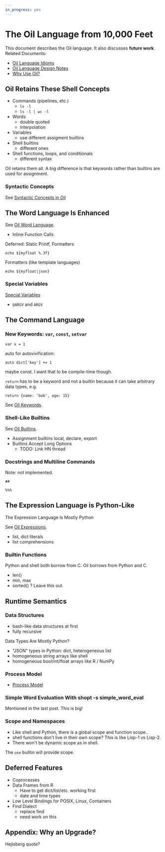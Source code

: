 ```yaml
---
in_progress: yes
---
```


The Oil Language from 10,000 Feet
=================================

This document describes the Oil language.  It also discusses **future work**.
Related Documents:

- [Oil Language Idioms](idioms.html)
- [Oil Language Design Notes](language-design.html)
- [Why Use Oil?](//www.oilshell.org/why.html)

<div id="toc">
</div> 

## Oil Retains These Shell Concepts

- Commands (pipelines, etc.)
  - `ls -l`
  - `ls -l | wc -l`
- Words
  - double quoted
  - interpolation
- Variables
  - use different assigment builtins
- Shell builtins
  - different ones
- Shell functions, loops, and conditionals
  - different syntax

<!--
Would be nice to show these side-by-side?  Old way and new way.
-->

Oil retains them all.  A big difference is that keywords rather than builtins
are used for assignment.

### Syntactic Concepts

See [Syntactic Concepts in Oil](syntactic-concepts.html)

## The Word Language Is Enhanced


See [Oil Word Language](oil-word-language.html).

- Inline Function Calls

Deferred: Static Printf, Formatters

    echo ${myfloat %.3f}

Formatters (like template languages)

    echo ${myfloat|json}

### Special Variables

[Special Variables](oil-special-vars.html)

- `@ARGV` and `ARGV`


## The Command Language

### New Keywords: `var`, `const`, `setvar`

    var x = 1

auto for autovivification:

    auto dict['key'] += 1

maybe const.  I want that to be compile-time though.

`return` has to be a keyword and not a builtin because it can take arbitrary data types, e.g.

    return {name: 'bob', age: 15}

See [Oil Keywords](oil-keywords.html).

### Shell-Like Builtins

See [Oil Builtins](oil-builtins.html).

- Assignment builtins local, declare, export
- Builtins Accept Long Options
  - TODO: Link HN thread


### Docstrings and Multiline Commands

Note: not implemented.

    ##

    %%%

## The Expression Language is Python-Like

The Expression Language Is Mostly Python

See [Oil Expressions](oil-expressions.html).

- list, dict literals
-  list comprehensions

### Builtin Functions

Python and shell both borrow from C.  Oil borrows from Python and C.

- len()
- min, max
- sorted() ?  Leave this out.

## Runtime Semantics

### Data Structures

- bash-like data structures at first
- fully recursive

Data Types Are Mostly Python?

- "JSON" types in Python: dict, heterogeneous list
- homogeneous string arrays like shell
- homogeneous bool/int/float arrays like R / NumPy

### Process Model

- [Process Model](process-model.html)


### Simple Word Evaluation With shopt -s simple_word_eval 

Mentioned in the last post.  This is big!

### Scope and Namespaces

- Like shell and Python, there is a global scope and function scope..
- shell functions don't live in their own scope?  This is like Lisp-1 vs
  Lisp-2.
- There won't be dynamic scope as in shell.

The `use` builtin will provide scope.

## Deferred Features

- Coprocesses
- Data Frames from R
  - Have to get dict/list/etc. working first
  - date and time types
- Low Level Bindings for POSIX, Linux, Containers 
- Find Dialect
  - replace find
  - need work on this

## Appendix: Why an Upgrade?

Hejlsberg quote?
